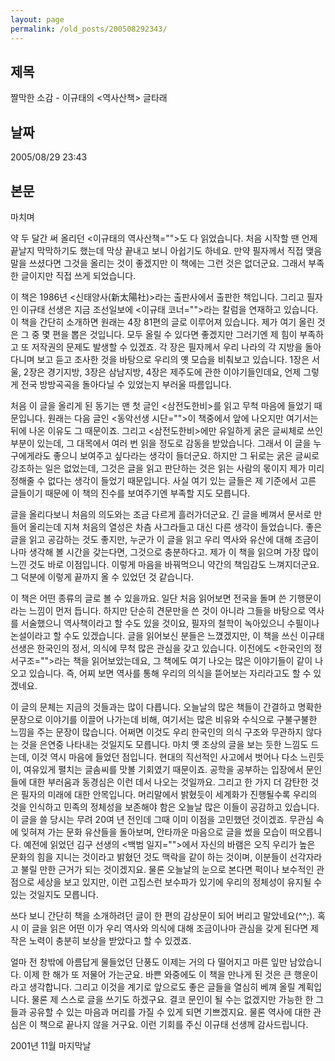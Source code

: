 ```yaml
---
layout: page
permalink: /old_posts/200508292343/
---
```


## 제목
짤막한 소감 - 이규태의 &lt;역사산책&gt; 글타래

## 날짜
2005/08/29 23:43

## 본문
마치며
 

   약 두 달간 써 올리던 <이규태의 역사산책="">도 다 읽었습니다. 처음 시작할 땐 언제 끝날지 막막하기도 했는데 막상 끝내고 보니 아쉽기도 하네요. 만약 필자께서 직접 맺음말을 쓰셨다면 그것을 올리는 것이 좋겠지만 이 책에는 그런 것은 없더군요. 그래서 부족한 글이지만 직접 쓰게 되었습니다.

   이 책은 1986년 <신태양사(新太陽社)>라는 출판사에서 출판한 책입니다. 그리고 필자인 이규태 선생은 지금 조선일보에 <이규태 코너="">라는 칼럼을 연재하고 있습니다. 이 책을 간단히 소개하면 원래는 4장 81편의 글로 이루어져 있습니다. 제가 여기 올린 것은 그 중 몇 편을 뽑은 것입니다. 모두 올릴 수 있다면 좋겠지만 그러기엔 제 힘이 부족하고 또 저작권의 문제도 발생할 수 있겠죠. 각 장은 필자께서 우리 나라의 각 지방을 돌아다니며 보고 듣고 조사한 것을 바탕으로 우리의 옛 모습을 비춰보고 있습니다. 1장은 서울, 2장은 경기지방, 3장은 삼남지방, 4장은 제주도에 관한 이야기들인데요, 언제 그렇게 전국 방방곡곡을 돌아다닐 수 있었는지 부러울 따름입니다.

   처음 이 글을 올리게 된 동기는 맨 첫 글인 <삼전도한비>를 읽고 무척 마음에 들었기 때문입니다. 원래는 다음 글인 <동악선생 시단="">이 책중에서 앞에 나오지만 여기서는 뒤에 나온 이유도 그 때문이죠. 그리고 <삼전도한비>에만 유일하게 굵은 글씨체로 쓰인 부분이 있는데, 그 대목에서 여러 번 읽을 정도로 감동을 받았습니다. 그래서 이 글을 누구에게라도 좋으니 보여주고 싶다라는 생각이 들더군요. 하지만 그 뒤로는 굵은 글씨로 강조하는 일은 없었는데, 그것은 글을 읽고 판단하는 것은 읽는 사람의 몫이지 제가 미리 정해줄 수 없다는 생각이 들었기 때문입니다. 사실 여기 있는 글들은 제 기준에서 고른 글들이기 때문에 이 책의 진수를 보여주기엔 부족할 지도 모릅니다.

   글을 올리다보니 처음의 의도와는 조금 다르게 흘러가더군요. 긴 글을 베껴서 문서로 만들어 올리는데 지쳐 처음의 열성은 차츰 사그라들고 대신 다른 생각이 들었습니다. 좋은 글을 읽고 공감하는 것도 좋지만, 누군가 이 글을 읽고 우리 역사와 유산에 대해 조금이나마 생각해 볼 시간을 갖는다면, 그것으로 충분하다고. 제가 이 책을 읽으며 가장 많이 느낀 것도 바로 이점입니다. 이렇게 마음을 바꿔먹으니 약간의 책임감도 느껴지더군요. 그 덕분에 이렇게 끝까지 올 수 있었던 것 같습니다.

   이 책은 어떤 종류의 글로 볼 수 있을까요. 일단 처음 읽어보면 전국을 돌며 쓴 기행문이라는 느낌이 먼저 듭니다. 하지만 단순히 견문만을 쓴 것이 아니라 그들을 바탕으로 역사를 서술했으니 역사책이라고 할 수도 있을 것이요, 필자의 철학이 녹아있으니 수필이나 논설이라고 할 수도 있겠습니다. 글을 읽어보신 분들은 느꼈겠지만, 이 책을 쓰신 이규태 선생은 한국인의 정서, 의식에 무척 많은 관심을 갖고 있습니다. 이전에도 <한국인의 정서구조="">라는 책을 읽어보았는데요, 그 책에도 여기 나오는 많은 이야기들이 같이 나오고 있습니다. 즉, 어찌 보면 역사를 통해 우리의 의식을 뜯어보는 자리라고도 할 수 있겠네요.

   이 글의 문체는 지금의 것들과는 많이 다릅니다. 오늘날의 많은 책들이 간결하고 명확한 문장으로 이야기를 이끌어 나가는데 비해, 여기서는 많은 비유와 수식으로 구불구불한 느낌을 주는 문장이 많습니다. 어쩌면 이것도 우리 한국인의 의식 구조와 무관하지 않다는 것을 은연중 나타내는 것일지도 모릅니다. 마치 옛 조상의 글을 보는 듯한 느낌도 드는데, 이것 역시 마음에 들었던 점입니다. 현대의 직선적인 사고에서 벗어나 다소 느린듯이, 여유있게 펼치는 글솜씨를 맛볼 기회였기 때문이죠. 공학을 공부하는 입장에서 문인들에 대한 부러움과 동경심은 이런 데서 나오는 것일까요. 그리고 한 가지 더 감탄한 것은 필자의 미래에 대한 안목입니다. 머리말에서 밝혔듯이 세계화가 진행될수록 우리의 것을 인식하고 민족의 정체성을 보존해야 함은 오늘날 많은 이들이 공감하고 있습니다. 이 글을 쓸 당시는 무려 20여 년 전인데 그때 이미 이점을 고민했던 것이겠죠. 무관심 속에 잊혀져 가는 문화 유산들을 돌아보며, 안타까운 마음으로 글을 썼을 모습이 떠오릅니다. 예전에 읽었던 김구 선생의 <백범 일지="">에서 자신의 바램은 오직 우리가 높은 문화의 힘을 지니는 것이라고 밝혔던 것도 맥락을 같이 하는 것이며, 이분들이 선각자라고 불릴 만한 근거가 되는 것이겠지요. 물론 오늘날의 눈으로 본다면 퍽이나 보수적인 관점으로 세상을 보고 있지만, 이런 고집스런 보수파가 있기에 우리의 정체성이 유지될 수 있는 것일지도 모릅니다.

   쓰다 보니 간단히 책을 소개하려던 글이 한 편의 감상문이 되어 버리고 말았네요(^^;). 혹시 이 글을 읽은 어떤 이가 우리 역사와 의식에 대해 조금이나마 관심을 갖게 된다면 제 작은 노력이 충분히 보상을 받았다고 할 수 있겠죠.

   얼마 전 창밖에 아름답게 물들었던 단풍도 이제는 거의 다 떨어지고 마른 잎만 남았습니다. 이제 한 해가 또 저물어 가는군요. 바쁜 와중에도 이 책을 만나게 된 것은 큰 행운이라고 생각합니다. 그리고 이것을 계기로 앞으로도 좋은 글들을 열심히 베껴 올릴 계획입니다. 물론 제 스스로 글을 쓰기도 하겠구요. 결코 문인이 될 수는 없겠지만 가능한 한 그들과 공유할 수 있는 마음과 머리를 가질 수 있게 되면 기쁘겠지요. 물론 역사에 대한 관심은 이 책으로 끝나지 않을 거구요. 이런 기회를 주신 이규태 선생께 감사드립니다.
 

2001년 11월 마지막날